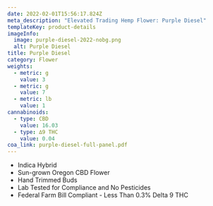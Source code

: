 ```yaml
---
date: 2022-02-01T15:56:17.824Z
meta_description: "Elevated Trading Hemp Flower: Purple Diesel"
templateKey: product-details
imageInfo:
  image: purple-diesel-2022-nobg.png
  alt: Purple Diesel
title: Purple Diesel
category: Flower
weights:
  - metric: g
    value: 3
  - metric: g
    value: 7
  - metric: lb
    value: 1
cannabinoids:
  - type: CBD
    value: 16.03
  - type: ∆9 THC
    value: 0.04
coa_link: purple-diesel-full-panel.pdf
---
```



* Indica Hybrid
* Sun-grown Oregon CBD Flower
* Hand Trimmed Buds
* Lab Tested for Compliance and No Pesticides
* Federal Farm Bill Compliant - Less Than 0.3% Delta 9 THC